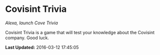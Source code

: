 # Covisint Trivia
*Alexa, launch Cove Trivia*

Covisint Trivia is a game that will test your knowledge about the Covisint company.  Good luck.

**Last Updated:** 2016-03-12 17:45:05